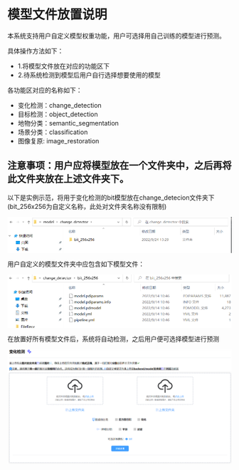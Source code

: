 # 模型文件放置说明
本系统支持用户自定义模型权重功能，用户可选择用自己训练的模型进行预测。

具体操作方法如下：
 - 1.将模型文件放在对应的功能区下
 - 2.待系统检测到模型后用户自行选择想要使用的模型

各功能区对应的名称如下：
 - 变化检测：change_detection
 - 目标检测：object_detection
 - 地物分类：semantic_segmentation
 - 场景分类：classification
 - 图像复原: image_restoration
 ## 注意事项：用户应将模型放在一个文件夹中，之后再将此文件夹放在上述文件夹下。
 以下是实例示范，将用于变化检测的bit模型放在change_detecion文件夹下(bit_256x256为自定义名称，此处对文件夹名称没有限制)
  <p align="center">
    <img src="./images/model1.png" align="middle" width = "600" />
  </p>
 用户自定义的模型文件夹中应包含如下模型文件：
  <p align="center">
    <img src="./images/model2.png" align="middle" width = "600" />
  </p>
 在放置好所有模型文件后，系统将自动检测，之后用户便可选择模型进行预测
  <p align="center">
    <img src="./images/model3.png" align="middle" width = "600" />
  </p>
